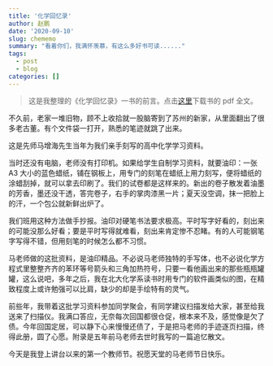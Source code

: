 ```yaml
---
title: '化学回忆录'
author: 赵鹏
date: '2020-09-10'
slug: chememo
summary: "看着你们，我满怀羡慕，有这么多好书可读......"
tags:
  - post
  - blog
categories: []
---
```


> 这是我整理的《化学回忆录》一书的前言。点击[这里](./book/chememo/chememo.pdf)下载书的 pdf 全文。


不久前，老家一堆旧物，顾不上收拾就一股脑寄到了苏州的新家，从里面翻出了很多老古董。有个文件袋一打开，熟悉的笔迹就跳了出来。

这是先师马增海先生当年为我们亲手刻写的高中化学学习资料。

当时还没有电脑，老师没有打印机。如果给学生自制学习资料，就要油印：一张 A3 大小的蓝色蜡纸，铺在钢板上，用专门的刻笔在蜡纸上用力刻写，便将蜡纸的涂蜡刮掉，就可以拿去印刷了。我们的试卷都是这样来的。新出的卷子散发着油墨的芳香，墨还没干透，答完卷子，右手的掌肉漆黑一片；夏天没空调，抹一把脸上的汗，一个包公就新鲜出炉了。

我们班用这种方法做手抄报。油印对硬笔书法要求极高。平时写字好看的，刻出来的可能没那么好看；要是平时写得就难看，刻出来肯定惨不忍睹。有的人可能钢笔字写得不错，但用刻笔的时候怎么都不习惯。

马老师做的这批资料，是油印精品。不必说马老师独特的手写体，也不必说化学方程式里整整齐齐的苯环等号箭头和三角加热符号，只要一看他画出来的那些瓶瓶罐罐，这么说吧，多年之后，我在北大化学系读书时用专门的软件画类似的图，在精致程度上或许勉强可以比肩，缺少的却是手绘特有的灵气。

前些年，我带着这批学习资料参加同学聚会，有同学建议扫描发给大家，甚至给我送来了扫描仪。我满口答应，无奈每次回国都很仓促，根本来不及，感觉像是欠了债。今年回国定居，可以静下心来慢慢还债了，于是把马老师的手迹逐页扫描，终得此册，圆了心愿。附录是五年前马老师去世时我写的一篇追忆散文。

今天是我登上讲台以来的第一个教师节。祝愿天堂的马老师节日快乐。

